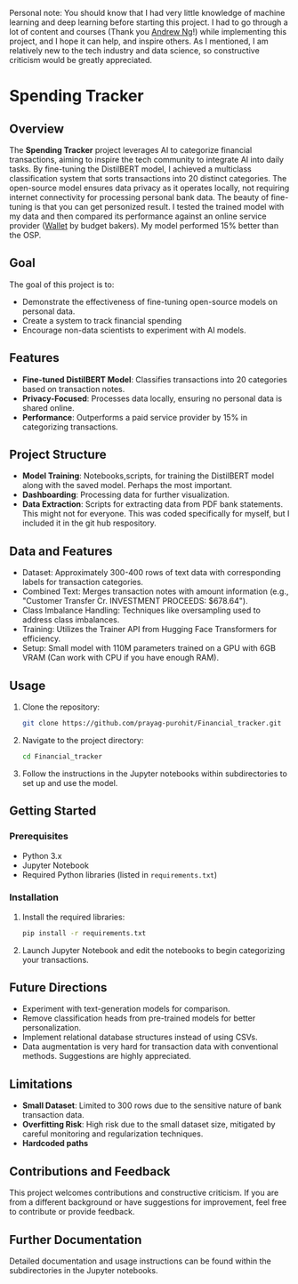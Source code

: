 Personal note: You should know that I had very little knowledge of machine learning and deep learning before starting this project. I had to go through a lot of content and courses (Thank you [Andrew Ng]([url](https://www.youtube.com/watch?v=vStJoetOxJg&list=PLkDaE6sCZn6FNC6YRfRQc_FbeQrF8BwGI))!) while implementing this project, and I hope it can help, and inspire others. As I mentioned, I am relatively new to the tech industry and data science, so constructive criticism would be greatly appreciated. 

# Spending Tracker

## Overview

The **Spending Tracker** project leverages AI to categorize financial transactions, aiming to inspire the tech community to integrate AI into daily tasks. By fine-tuning the DistilBERT model, I achieved a multiclass classification system that sorts transactions into 20 distinct categories. The open-source model ensures data privacy as it operates locally, not requiring internet connectivity for processing personal bank data. The beauty of fine-tuning is that you can get personized result. I tested the trained model with my data and then compared its performance against an online service provider ([Wallet]([url](https://web.budgetbakers.com)) by budget bakers). My model performed 15% better than the OSP. 

## Goal

The goal of this project is to:
- Demonstrate the effectiveness of fine-tuning open-source models on personal data.
- Create a system to track financial spending 
- Encourage non-data scientists to experiment with AI models.

## Features

- **Fine-tuned DistilBERT Model**: Classifies transactions into 20 categories based on transaction notes.
- **Privacy-Focused**: Processes data locally, ensuring no personal data is shared online.
- **Performance**: Outperforms a paid service provider by 15% in categorizing transactions.

## Project Structure

- **Model Training**: Notebooks,scripts, for training the DistilBERT model along with the saved model. Perhaps the most important. 
- **Dashboarding**: Processing data for further visualization. 
- **Data Extraction**: Scripts for extracting data from PDF bank statements. This might not for everyone. This was coded specifically for myself, but I included it in the git hub respository. 


## Data and Features

- Dataset: Approximately 300-400 rows of text data with corresponding labels for transaction categories.
- Combined Text: Merges transaction notes with amount information (e.g., "Customer Transfer Cr. INVESTMENT PROCEEDS: $678.64").
- Class Imbalance Handling: Techniques like oversampling used to address class imbalances.
- Training: Utilizes the Trainer API from Hugging Face Transformers for efficiency.
- Setup: Small model with 110M parameters trained on a GPU with 6GB VRAM (Can work with CPU if you have enough RAM).

## Usage

1. Clone the repository:
   ```bash
   git clone https://github.com/prayag-purohit/Financial_tracker.git
   ```
2. Navigate to the project directory:
   ```bash
   cd Financial_tracker
   ```
3. Follow the instructions in the Jupyter notebooks within subdirectories to set up and use the model.

## Getting Started

### Prerequisites

- Python 3.x
- Jupyter Notebook
- Required Python libraries (listed in `requirements.txt`)

### Installation

1. Install the required libraries:
   ```bash
   pip install -r requirements.txt
   ```

2. Launch Jupyter Notebook and edit the notebooks to begin categorizing your transactions.

## Future Directions

- Experiment with text-generation models for comparison.
- Remove classification heads from pre-trained models for better personalization.
- Implement relational database structures instead of using CSVs.
- Data augmentation is very hard for transaction data with conventional methods. Suggestions are highly appreciated.

## Limitations

- **Small Dataset**: Limited to 300 rows due to the sensitive nature of bank transaction data.
- **Overfitting Risk**: High risk due to the small dataset size, mitigated by careful monitoring and regularization techniques.
- **Hardcoded paths**

## Contributions and Feedback

This project welcomes contributions and constructive criticism. If you are from a different background or have suggestions for improvement, feel free to contribute or provide feedback.

## Further Documentation

Detailed documentation and usage instructions can be found within the subdirectories in the Jupyter notebooks.
